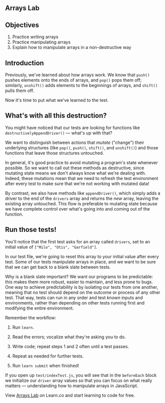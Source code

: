 Arrays Lab
---

## Objectives

1. Practice writing arrays
2. Practice manipulating arrays
3. Explain how to manipulate arrays in a non-destructive way

## Introduction

Previously, we've learned about how arrays work. We know that `push()` pushes elements onto the ends of arrays, and `pop()` pops them off; similarly, `unshift()` adds elements to the beginnings of arrays, and `shift()` pulls them off.

Now it's time to put what we've learned to the test.

## What's with all this destruction?

You might have noticed that our tests are looking for functions like `destructivelyAppendDriver()` — what's up with that?

We want to distinguish between actions that _mutate_ ("change") their underlying structures (like `pop()`, `push()`, `shift()`, and `unshift()`) and those functions that leave those structures untouched.

In general, it's good practice to avoid mutating a program's state whenever possible. So we want to call out these methods as destructive, since mutating state means we don't always know what we're dealing with. Indeed, these mutations mean that we need to refresh the test environment after every test to make sure that we're not working with mutated data!

By contrast, we also have methods like `appendDriver()`, which simply adds a driver to the end of the `drivers` array and returns the _new_ array, leaving the existing array untouched. This flow is preferable to mutating state because we have complete control over what's going into and coming out of the function.

## Run those tests!

You'll notice that the first test asks for an array called `drivers`, set to an initial value of `["Milo", "Otis", "Garfield"]`.

In our test file, we're going to reset this array to your initial value after every test. Some of our tests manipulate arrays in place, and we want to be sure that we can get back to a blank slate between tests.

Why is a blank slate important? We want our programs to be predictable: this makes them more robust, easier to maintain, and less prone to bugs. One way to achieve predictability is by isolating our tests from one another, meaning that no test should depend on the outcome or process of any other test. That way, tests can run in any order and test _known_ inputs and environments, rather than depending on other tests running first and modifying the entire environment.

Remember the workflow:

1. Run `learn`.

2. Read the errors; vocalize what they're asking you to do.

3. Write code; repeat steps 1 and 2 often until a test passes.

4. Repeat as needed for further tests.

5. Run `learn submit` when finished!

If you open up `test/indexTest.js`, you will see that in the `beforeEach` block we initialize our `driver` array values so that you can focus on what really matters — understanding how to manipulate arrays in JavaScript.

<p class='util--hide'>View <a href='https://learn.co/lessons/js-data-structures-arrays-lab'>Arrays Lab</a> on Learn.co and start learning to code for free.</p>
